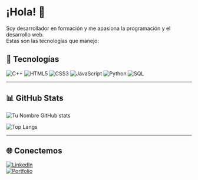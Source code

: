 # ¡Hola! 👋  

Soy desarrollador en formación y me apasiona la programación y el desarrollo web.  
Estas son las tecnologías que manejo:

## 🚀 Tecnologías

![C++](https://img.shields.io/badge/C++-00599C?style=for-the-badge&logo=cplusplus&logoColor=white)
![HTML5](https://img.shields.io/badge/HTML5-E34F26?style=for-the-badge&logo=html5&logoColor=white)
![CSS3](https://img.shields.io/badge/CSS3-1572B6?style=for-the-badge&logo=css3&logoColor=white)
![JavaScript](https://img.shields.io/badge/JavaScript-F7DF1E?style=for-the-badge&logo=javascript&logoColor=black)
![Python](https://img.shields.io/badge/Python-3776AB?style=for-the-badge&logo=python&logoColor=white)
![SQL](https://img.shields.io/badge/SQL-4479A1?style=for-the-badge&logo=mysql&logoColor=white)

---

## 📊 GitHub Stats

![Tu Nombre GitHub stats](https://github-readme-stats.vercel.app/api?username=TU-USUARIO&show_icons=true&theme=radical)

![Top Langs](https://github-readme-stats.vercel.app/api/top-langs/?username=TU-USUARIO&layout=compact&theme=radical)

---

## 🌐 Conectemos

[![LinkedIn](https://img.shields.io/badge/LinkedIn-0077B5?style=for-the-badge&logo=linkedin&logoColor=white)](https://linkedin.com/in/sebastianpuchetti)  
[![Portfolio](https://img.shields.io/badge/Portfolio-000000?style=for-the-badge&logo=vercel&logoColor=white)](https://TU-PORTFOLIO.com)


